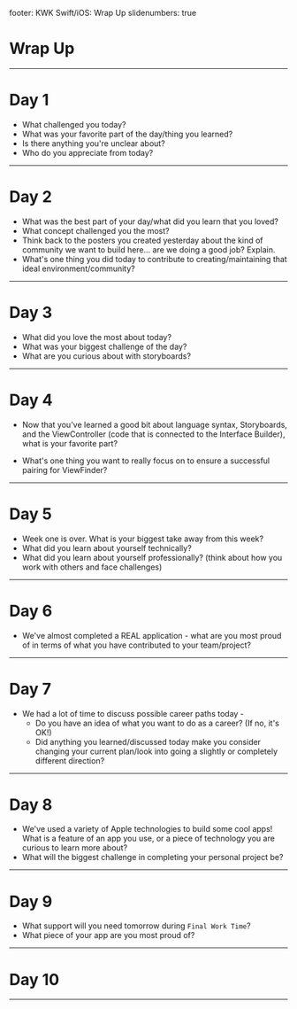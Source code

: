 footer: KWK Swift/iOS: Wrap Up
slidenumbers: true

# Wrap Up

---

# Day 1

* What challenged you today?
* What was your favorite part of the day/thing you learned?
* Is there anything you're unclear about?
* Who do you appreciate from today?

---

# Day 2

* What was the best part of your day/what did you learn that you loved?
* What concept challenged you the most?
* Think back to the posters you created yesterday about the kind of community we want to build here... are we doing a good job? Explain.
* What's one thing you did today to contribute to creating/maintaining that ideal environment/community?

---

# Day 3

* What did you love the most about today?
* What was your biggest challenge of the day?
* What are you curious about with storyboards?

---

# Day 4

* Now that you've learned a good bit about language syntax, Storyboards, and the ViewController (code that is connected to the Interface Builder), what is your favorite part?

* What's one thing you want to really focus on to ensure a successful pairing for ViewFinder?

---

# Day 5

* Week one is over.  What is your biggest take away from this week?
* What did you learn about yourself technically?  
* What did you learn about yourself professionally? (think about how you work with others and face challenges)

---

# Day 6

* We've almost completed a REAL application - what are you most proud of in terms of what you have contributed to your team/project?

---

# Day 7

* We had a lot of time to discuss possible career paths today -
  - Do you have an idea of what you want to do as a career? (If no, it's OK!)
  - Did anything you learned/discussed today make you consider changing your current plan/look into going a slightly or completely different direction?

---

# Day 8

* We've used a variety of Apple technologies to build some cool apps! What is a feature of an app you use, or a piece of technology you are curious to learn more about?
* What will the biggest challenge in completing your personal project be?

---

# Day 9

* What support will you need tomorrow during `Final Work Time`?
* What piece of your app are you most proud of?

---

# Day 10


---
